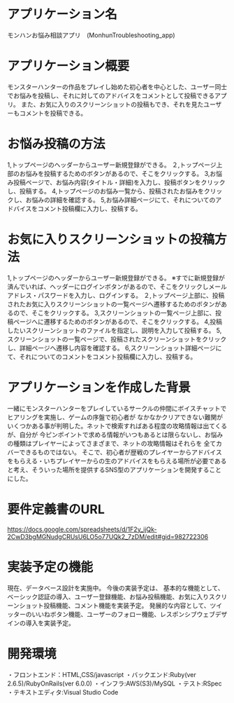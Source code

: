 # アプリケーション名

モンハンお悩み相談アプリ　(MonhunTroubleshooting_app)

# アプリケーション概要

モンスターハンターの作品をプレイし始めた初心者を中心とした、ユーザー同士でお悩みを投稿し、それに対してのアドバイスをコメントとして投稿できるアプリ。
また、お気に入りのスクリーンショットの投稿もでき、それを見たユーザーもコメントを投稿できる。

# お悩み投稿の方法

1,トップページのヘッダーからユーザー新規登録ができる。
２,トップページ上部のお悩みを投稿するためのボタンがあるので、そこをクリックする。
3,お悩み投稿ページで、お悩み内容(タイトル・詳細)を入力し、投稿ボタンをクリックし、投稿する。
4,トップページのお悩み一覧から、投稿されたお悩みをクリックし、お悩みの詳細を確認する。
5,お悩み詳細ページにて、それについてのアドバイスをコメント投稿欄に入力し、投稿する。

# お気に入りスクリーンショットの投稿方法

1,トップページのヘッダーからユーザー新規登録ができる。
※すでに新規登録が済んでいれば、ヘッダーにログインボタンがあるので、そこをクリックしメールアドレス・パスワードを入力し、ログインする。
２,トップページ上部に、投稿されたお気に入りスクリーンショットの一覧ページへ遷移するためのボタンがあるので、そこをクリックする。
3,スクリーンショットの一覧ページ上部に、投稿ページへに遷移するためのボタンがあるので、そこをクリックする。
4,投稿したいスクリーンショットのファイルを指定し、説明を入力して投稿する。
5,スクリーンショットの一覧ページで、投稿されたスクリーンショットをクリックし、詳細ページへ遷移し内容を確認する。
6,スクリーンショット詳細ページにて、それについてのコメントをコメント投稿欄に入力し、投稿する。

# アプリケーションを作成した背景

一緒にモンスターハンターをプレイしているサークルの仲間にボイスチャットでヒアリングを実施し、ゲームの序盤で初心者が
なかなかクリアできない難関がいくつかある事が判明した。ネットで検索すればある程度の攻略情報は出てくるが、自分が
今ピンポイントで求める情報がいつもあるとは限らないし、お悩みの種類はプレイヤーによってさまざまで、ネットの攻略情報はそれらを
全てカバーできるものではない。
そこで、初心者が歴戦のプレイヤーからアドバイスをもらえる・いちプレイヤーからの生のアドバイスをもらえる場所が必要である
と考え、そういった場所を提供するSNS型のアプリケーションを開発することにした。

# 要件定義書のURL

https://docs.google.com/spreadsheets/d/1F2y_ijQk-2CwD3bgMGNudgCRUsU6LO5o77UQk2_7zDM/edit#gid=982722306

# 実装予定の機能

現在、データベース設計を実施中。
今後の実装予定は、
基本的な機能として、ベーシック認証の導入、ユーザー登録機能、お悩み投稿機能、お気に入りスクリーンショット投稿機能、コメント機能を実装予定。
発展的な内容として、ツイッターのいいねボタン機能、ユーザーのフォロー機能、レスポンシブウェブデザインの導入を実装予定。

# 開発環境

・フロントエンド：HTML,CSS/javascript
・バックエンド:Ruby(ver 2.6.5)/RubyOnRails(ver 6.0.0)
・インフラ:AWS(S3)/MySQL
・テスト:RSpec
・テキストエディタ:Visual Studio Code


